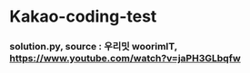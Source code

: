 # Kakao-coding-test
### solution.py, source : 우리밋 woorimIT, https://www.youtube.com/watch?v=jaPH3GLbqfw
